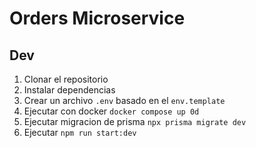# Orders Microservice


## Dev

1. Clonar el repositorio
2. Instalar dependencias
3. Crear un archivo `.env` basado en el `env.template`
4. Ejecutar con docker `docker compose up 0d`
5. Ejecutar migracion de prisma `npx prisma migrate dev`
6. Ejecutar `npm run start:dev`